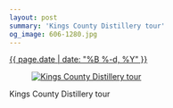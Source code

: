 ```yaml
---
layout: post
summary: 'Kings County Distillery tour'
og_image: 606-1280.jpg
---
```


<div class="post">
 <time>
  <a href="/606">
   {{ page.date | date: "%B %-d, %Y" }}
  </a>
 </time>
 <a href="/606">
  <figure data-taken="2/19/2017">
   <img alt="Kings County Distillery tour" sizes="(min-width: 700px) 50vw, calc(100vw - 2rem)" src="{{ site.assets_url }}/606-640.jpg" srcset="{{ site.assets_url }}/606-320.jpg 320w, {{ site.assets_url }}/606-640.jpg 640w, {{ site.assets_url }}/606-960.jpg 960w, {{ site.assets_url }}/606-1280.jpg 1280w"/>
  </figure>
 </a>
 <span>
  Kings County Distillery tour
 </span>
</div>
